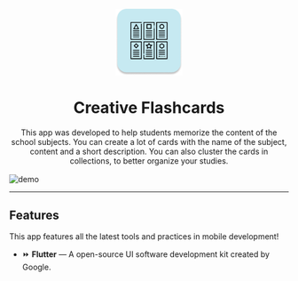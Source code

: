 <h1 align="center">
<br>
  <img src="https://github.com/marialauras/creative-flashcards/blob/master/assets/icon-app.png" alt="YOUR_PROJECT_NAME" width="120">
<br>
<br>
Creative Flashcards
</h1>

<p align="center">This app was developed to help students memorize the content of the school subjects. You can create a lot of cards with the name of the subject, content and a short description. You can also cluster the cards in collections, to better organize your studies. </p>



[//]: # (Add your gifs/images here:)
<div>
  <img align="center" src="https://github.com/marialauras/creative-flashcards/blob/master/assets/my-app.gif" alt="demo" height="625"
</div>

<hr />

## Features
[//]: # (Add the features of your project here:)
This app features all the latest tools and practices in mobile development!

- ⏩ **Flutter** — A open-source UI software development kit created by Google. 


